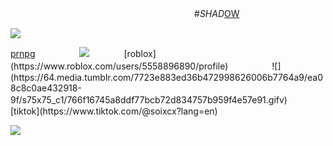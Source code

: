 　　　　　　　　　　　　　　　　　　　　　#*SHAD*[OW](https://iamnoneofme.straw.page/)
 
 ![](https://64.media.tumblr.com/3370e0c15bd5a5827d83b31d4ef969e2/37580ed64005e26e-1e/s540x810/d4e9abc6f8ff756131f3332bf9d6fbcdbecd745d.png)
  
[prnpg](https://en.pronouns.page/@ultlmatelifeform)　　　　　![](https://enchantments.carrd.co/assets/images/gallery01/e4e26362.gif?v=b159a55f](https://enchantments.carrd.co/assets/images/gallery01/99f0350a.gif?v=b159a55f))　　　　[roblox](https://www.roblox.com/users/5558896890/profile)　　　　　![](https://64.media.tumblr.com/7723e883ed36b472998626006b7764a9/ea08c8c0ae432918-9f/s75x75_c1/766f16745a8ddf77bcb72d834757b959f4e57e91.gifv)　　　　[tiktok](https://www.tiktok.com/@soixcx?lang=en)

  ![](https://64.media.tumblr.com/55a74992b100a367f0e36843d0bd5e70/37580ed64005e26e-65/s500x750/1aa1e15e338e937854a157fb3c35ac2e1a8807a4.gifv)

